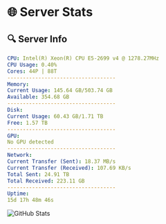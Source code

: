 # 🌐 Server Stats
## 🔍 Server Info
```yaml
CPU: Intel(R) Xeon(R) CPU E5-2699 v4 @ 1278.27MHz
CPU Usage: 0.40%
Cores: 44P | 88T
-----------------------------------
Memory:
Current Usage: 145.64 GB/503.74 GB
Available: 354.68 GB
-----------------------------------
Disk:
Current Usage: 60.43 GB/1.71 TB
Free: 1.57 TB
-----------------------------------
GPU:
No GPU detected
-----------------------------------
Network:
Current Transfer (Sent): 18.37 MB/s
Current Transfer (Received): 107.69 KB/s
Total Sent: 24.91 TB
Total Received: 223.11 GB
-----------------------------------
Uptime:
15d 17h 48m 46s
```
![GitHub Stats](https://img.shields.io/badge/Updated-2025-03-23_15:11:35-blue)
